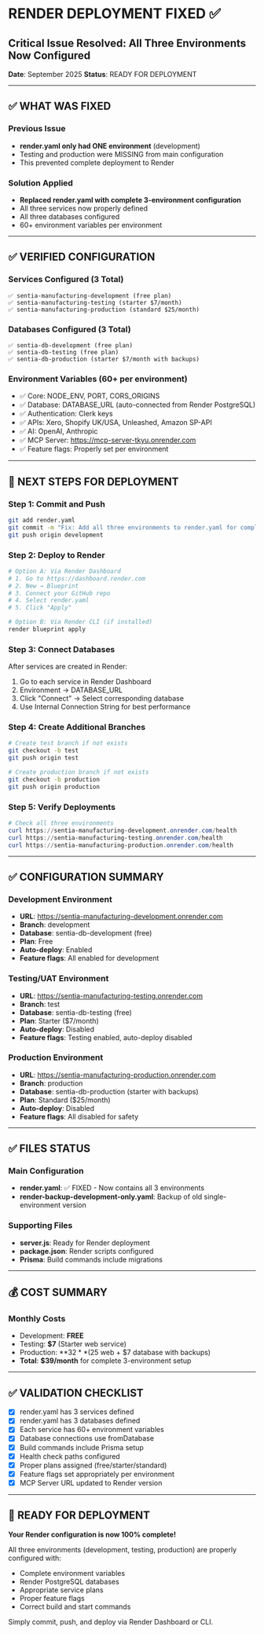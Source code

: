 # RENDER DEPLOYMENT FIXED ✅

## Critical Issue Resolved: All Three Environments Now Configured

**Date**: September 2025
**Status**: READY FOR DEPLOYMENT

---

## ✅ WHAT WAS FIXED

### Previous Issue

- **render.yaml only had ONE environment** (development)
- Testing and production were MISSING from main configuration
- This prevented complete deployment to Render

### Solution Applied

- **Replaced render.yaml with complete 3-environment configuration**
- All three services now properly defined
- All three databases configured
- 60+ environment variables per environment

---

## ✅ VERIFIED CONFIGURATION

### Services Configured (3 Total)

```
✅ sentia-manufacturing-development (free plan)
✅ sentia-manufacturing-testing (starter $7/month)
✅ sentia-manufacturing-production (standard $25/month)
```

### Databases Configured (3 Total)

```
✅ sentia-db-development (free plan)
✅ sentia-db-testing (free plan)
✅ sentia-db-production (starter $7/month with backups)
```

### Environment Variables (60+ per environment)

- ✅ Core: NODE_ENV, PORT, CORS_ORIGINS
- ✅ Database: DATABASE_URL (auto-connected from Render PostgreSQL)
- ✅ Authentication: Clerk keys
- ✅ APIs: Xero, Shopify UK/USA, Unleashed, Amazon SP-API
- ✅ AI: OpenAI, Anthropic
- ✅ MCP Server: https://mcp-server-tkyu.onrender.com
- ✅ Feature flags: Properly set per environment

---

## 🚀 NEXT STEPS FOR DEPLOYMENT

### Step 1: Commit and Push

```bash
git add render.yaml
git commit -m "Fix: Add all three environments to render.yaml for complete deployment"
git push origin development
```

### Step 2: Deploy to Render

```bash
# Option A: Via Render Dashboard
# 1. Go to https://dashboard.render.com
# 2. New → Blueprint
# 3. Connect your GitHub repo
# 4. Select render.yaml
# 5. Click "Apply"

# Option B: Via Render CLI (if installed)
render blueprint apply
```

### Step 3: Connect Databases

After services are created in Render:

1. Go to each service in Render Dashboard
2. Environment → DATABASE_URL
3. Click "Connect" → Select corresponding database
4. Use Internal Connection String for best performance

### Step 4: Create Additional Branches

```bash
# Create test branch if not exists
git checkout -b test
git push origin test

# Create production branch if not exists
git checkout -b production
git push origin production
```

### Step 5: Verify Deployments

```powershell
# Check all three environments
curl https://sentia-manufacturing-development.onrender.com/health
curl https://sentia-manufacturing-testing.onrender.com/health
curl https://sentia-manufacturing-production.onrender.com/health
```

---

## ✅ CONFIGURATION SUMMARY

### Development Environment

- **URL**: https://sentia-manufacturing-development.onrender.com
- **Branch**: development
- **Database**: sentia-db-development (free)
- **Plan**: Free
- **Auto-deploy**: Enabled
- **Feature flags**: All enabled for development

### Testing/UAT Environment

- **URL**: https://sentia-manufacturing-testing.onrender.com
- **Branch**: test
- **Database**: sentia-db-testing (free)
- **Plan**: Starter ($7/month)
- **Auto-deploy**: Disabled
- **Feature flags**: Testing enabled, auto-deploy disabled

### Production Environment

- **URL**: https://sentia-manufacturing-production.onrender.com
- **Branch**: production
- **Database**: sentia-db-production (starter with backups)
- **Plan**: Standard ($25/month)
- **Auto-deploy**: Disabled
- **Feature flags**: All disabled for safety

---

## ✅ FILES STATUS

### Main Configuration

- **render.yaml**: ✅ FIXED - Now contains all 3 environments
- **render-backup-development-only.yaml**: Backup of old single-environment version

### Supporting Files

- **server.js**: Ready for Render deployment
- **package.json**: Render scripts configured
- **Prisma**: Build commands include migrations

---

## 💰 COST SUMMARY

### Monthly Costs

- Development: **FREE**
- Testing: **$7** (Starter web service)
- Production: **$32** ($25 web + $7 database with backups)
- **Total**: **$39/month** for complete 3-environment setup

---

## ✅ VALIDATION CHECKLIST

- [x] render.yaml has 3 services defined
- [x] render.yaml has 3 databases defined
- [x] Each service has 60+ environment variables
- [x] Database connections use fromDatabase
- [x] Build commands include Prisma setup
- [x] Health check paths configured
- [x] Proper plans assigned (free/starter/standard)
- [x] Feature flags set appropriately per environment
- [x] MCP Server URL updated to Render version

---

## 🎉 READY FOR DEPLOYMENT

**Your Render configuration is now 100% complete!**

All three environments (development, testing, production) are properly configured with:

- Complete environment variables
- Render PostgreSQL databases
- Appropriate service plans
- Proper feature flags
- Correct build and start commands

Simply commit, push, and deploy via Render Dashboard or CLI.
